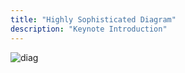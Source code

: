 ```yaml
---
title: "Highly Sophisticated Diagram"
description: "Keynote Introduction"
---
```


![diag](diag.png)
